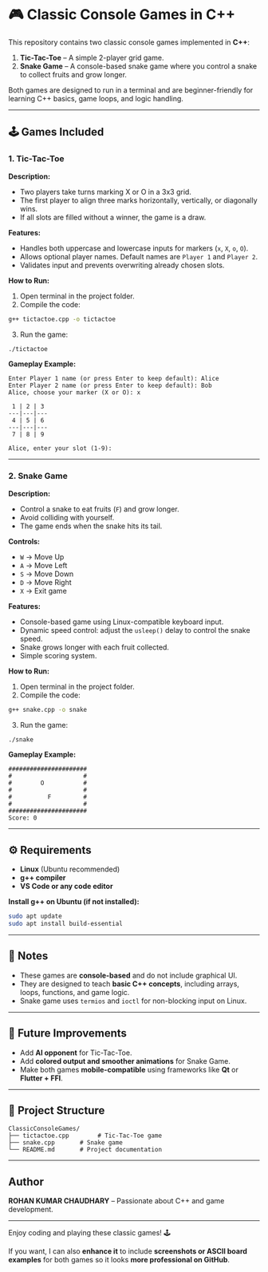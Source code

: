 # 🎮 Classic Console Games in C++

This repository contains two classic console games implemented in **C++**:

1. **Tic-Tac-Toe** – A simple 2-player grid game.
2. **Snake Game** – A console-based snake game where you control a snake to collect fruits and grow longer.

Both games are designed to run in a terminal and are beginner-friendly for learning C++ basics, game loops, and logic handling.

---

## 🕹️ Games Included

### 1. Tic-Tac-Toe

**Description:**  
- Two players take turns marking X or O in a 3x3 grid.  
- The first player to align three marks horizontally, vertically, or diagonally wins.  
- If all slots are filled without a winner, the game is a draw.  

**Features:**
- Handles both uppercase and lowercase inputs for markers (`x`, `X`, `o`, `O`).  
- Allows optional player names. Default names are `Player 1` and `Player 2`.  
- Validates input and prevents overwriting already chosen slots.  

**How to Run:**
1. Open terminal in the project folder.
2. Compile the code:
```bash
g++ tictactoe.cpp -o tictactoe
````

3. Run the game:

```bash
./tictactoe
```

**Gameplay Example:**

```
Enter Player 1 name (or press Enter to keep default): Alice
Enter Player 2 name (or press Enter to keep default): Bob
Alice, choose your marker (X or O): x

 1 | 2 | 3
---|---|---
 4 | 5 | 6
---|---|---
 7 | 8 | 9

Alice, enter your slot (1-9):
```

---

### 2. Snake Game

**Description:**

* Control a snake to eat fruits (`F`) and grow longer.
* Avoid colliding with yourself.
* The game ends when the snake hits its tail.

**Controls:**

* `W` → Move Up
* `A` → Move Left
* `S` → Move Down
* `D` → Move Right
* `X` → Exit game

**Features:**

* Console-based game using Linux-compatible keyboard input.
* Dynamic speed control: adjust the `usleep()` delay to control the snake speed.
* Snake grows longer with each fruit collected.
* Simple scoring system.

**How to Run:**

1. Open terminal in the project folder.
2. Compile the code:

```bash
g++ snake.cpp -o snake
```

3. Run the game:

```bash
./snake
```

**Gameplay Example:**

```
######################
#                    #
#        O           #
#                    #
#          F         #
#                    #
######################
Score: 0
```

---

## ⚙️ Requirements

* **Linux** (Ubuntu recommended)
* **g++ compiler**
* **VS Code or any code editor**

**Install g++ on Ubuntu (if not installed):**

```bash
sudo apt update
sudo apt install build-essential
```

---

## 📝 Notes

* These games are **console-based** and do not include graphical UI.
* They are designed to teach **basic C++ concepts**, including arrays, loops, functions, and game logic.
* Snake game uses `termios` and `ioctl` for non-blocking input on Linux.

---

## 🚀 Future Improvements

* Add **AI opponent** for Tic-Tac-Toe.
* Add **colored output and smoother animations** for Snake Game.
* Make both games **mobile-compatible** using frameworks like **Qt** or **Flutter + FFI**.

---

## 📂 Project Structure

```
ClassicConsoleGames/
├── tictactoe.cpp        # Tic-Tac-Toe game
├── snake.cpp       # Snake game
└── README.md       # Project documentation
```

---

## Author

**ROHAN KUMAR CHAUDHARY** – Passionate about C++ and game development.

---

Enjoy coding and playing these classic games! 🕹️

If you want, I can also **enhance it** to include **screenshots or ASCII board examples** for both games so it looks **more professional on GitHub**.  

